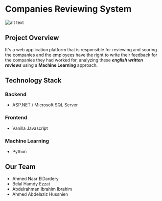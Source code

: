 # Companies Reviewing System
![alt text](https://github.com/FCAIGP/company-reviewing-system/blob/main/Company_Reviewing_System/wwwroot/images/logo750x750.png?raw=true "logo")
## Project Overview
It's a web application platform that is responsible for reviewing and scoring the companies and the employees have the right to write their feedback for the companies they had worked for,
analyzing these ***english written reviews*** using a **Machine Learning** approach.


## Technology Stack
### Backend
- ASP.NET / Microsoft SQL Server
### Frontend
- Vanilla Javascript
### Machine Learning
- Python

## Our Team
- Ahmed Nasr ElDardery
- Belal Hamdy Ezzat
- Abdelrahman Ibrahim Ibrahim
- Ahmed Abdelaziz Hussnien

